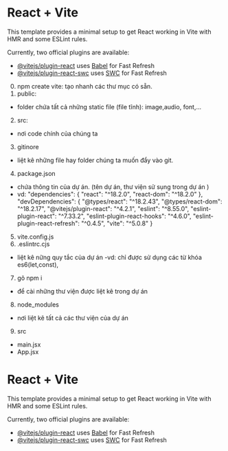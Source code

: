 # React + Vite

This template provides a minimal setup to get React working in Vite with HMR and some ESLint rules.

Currently, two official plugins are available:

- [@vitejs/plugin-react](https://github.com/vitejs/vite-plugin-react/blob/main/packages/plugin-react/README.md) uses [Babel](https://babeljs.io/) for Fast Refresh
- [@vitejs/plugin-react-swc](https://github.com/vitejs/vite-plugin-react-swc) uses [SWC](https://swc.rs/) for Fast Refresh
0. npm create vite: tạo nhanh các thư mục có sẵn.
1. public:
- folder  chứa tất cả những static file (file tĩnh): image,audio, font,...
2. src:
- nơi code chính của chúng ta
3. gitinore
- liệt kê những file hay folder chúng ta muốn đẩy vào git.
4. package.json
- chứa thông tin của dự án. (tên dự án, thư viện sử sụng trong dự án )
- vd: 
 "dependencies": {
    "react": "^18.2.0",
    "react-dom": "^18.2.0"
  },
  "devDependencies": {
    "@types/react": "^18.2.43",
    "@types/react-dom": "^18.2.17",
    "@vitejs/plugin-react": "^4.2.1",
    "eslint": "^8.55.0",
    "eslint-plugin-react": "^7.33.2",
    "eslint-plugin-react-hooks": "^4.6.0",
    "eslint-plugin-react-refresh": "^0.4.5",
    "vite": "^5.0.8"
  }
5. vite.config.js
6. .eslintrc.cjs
- liệt kê nững quy tắc của dự án
-vd: chỉ được sử dụng các từ khóa es6(let,const), 
7. gõ npm i 
- để cài những thư viện được liệt kê trong dự án
8. node_modules
- nơi liệt kê tất cả các thư viện của dự án 
9. src
- main.jsx 
- App.jsx


# React + Vite

This template provides a minimal setup to get React working in Vite with HMR and some ESLint rules.

Currently, two official plugins are available:

- [@vitejs/plugin-react](https://github.com/vitejs/vite-plugin-react/blob/main/packages/plugin-react/README.md) uses [Babel](https://babeljs.io/) for Fast Refresh
- [@vitejs/plugin-react-swc](https://github.com/vitejs/vite-plugin-react-swc) uses [SWC](https://swc.rs/) for Fast Refresh

